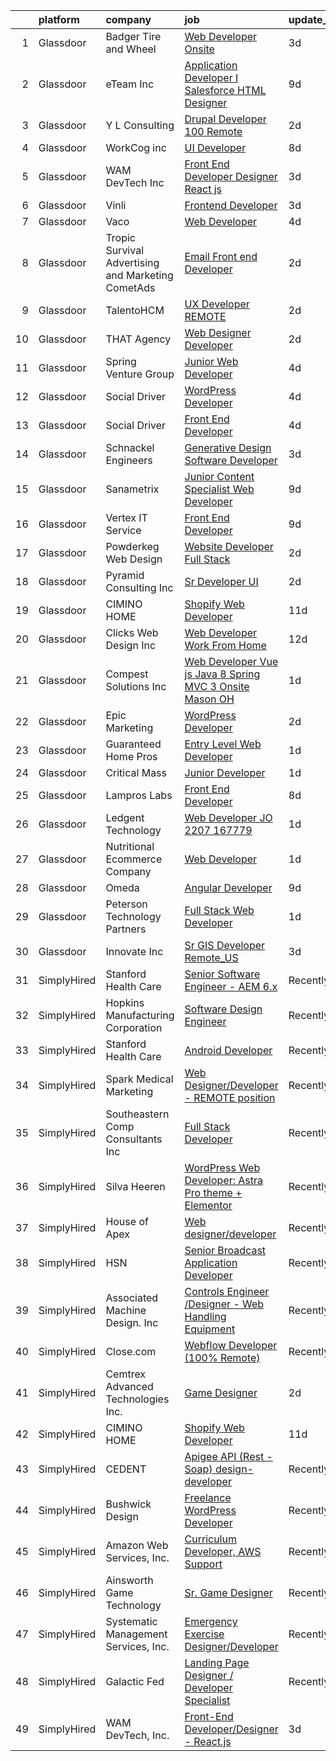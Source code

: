 

|    | platform    | company                                              | job                                                                                                                                                                                                                                                                                                                                                                                                                                                                                                                                                                                                                                                                                                                                                                                                                                                                                                                                                                                                                                                                                                                                                                                                                                                                                                                                                                                                           | update_time   | location             |
|---:|:------------|:-----------------------------------------------------|:--------------------------------------------------------------------------------------------------------------------------------------------------------------------------------------------------------------------------------------------------------------------------------------------------------------------------------------------------------------------------------------------------------------------------------------------------------------------------------------------------------------------------------------------------------------------------------------------------------------------------------------------------------------------------------------------------------------------------------------------------------------------------------------------------------------------------------------------------------------------------------------------------------------------------------------------------------------------------------------------------------------------------------------------------------------------------------------------------------------------------------------------------------------------------------------------------------------------------------------------------------------------------------------------------------------------------------------------------------------------------------------------------------------|:--------------|:---------------------|
|  1 | Glassdoor   | Badger Tire and Wheel                                | [Web Developer  Onsite ](https://www.glassdoor.com/partner/jobListing.htm?pos=115&ao=1110586&s=58&guid=00000181e6e1f29487e71bfd25a9ff68&src=GD_JOB_AD&t=SR&vt=w&ea=1&cs=1_d73f08e3&cb=1657435976653&jobListingId=1007987910289&cpc=444700D72F2ECBCE&jrtk=3-0-1g7je3slrjrp1801-1g7je3smii6j9800-598679a643a92969--6NYlbfkN0AH1BAQl_ipw3jOQrCH90jLh_96kA8B___x3WmkCKkQAD4DpYu3ZArwNNVlQXsmUaamul6wzLR-0z12cQzD8D38QfuolcBn_AeH8aljd87mHUTYVBNiMm3ZXiuFGBAnqPQxqQbHKMQ9QAtBXz2-QOgujxhdjdT75o6_p4_nTf4_tGs7ggnQKuwzw62m9FR4FgZWKbFdXnSfzFJ4t6afdhbGGBiFGQlJj2VZv1IaM20SSn61eTHdesIbX4i7D9Z2VKM3A6UYSoYFbI2yEGORtdav6PR17JGxFV_BMjkn-xkcA6-kAGlQLrL61U0WfVh7brffY5hbK60LmjHJ_bHSJqQ2o7_W2koIgnYYIMOt3djhaLUtzdvPMRjUMtgAMb6BZuX_LpBIN2u9_XB-w0xMLOEecv9-n4ehQg0FY-jI4Txfii5I5V_HuTmByvRyy4dE6AULkYNsYfgjncwEep2n_AqgYFJ_-Ie2vNqXFmQc99bAFR0_86YaLeJnH2_N6DwIpxE%3D)                                                                                                                                                                                                                                                                                                                                                                                                                                                                                                                                               | 3d            | Jackson, WI          |
|  2 | Glassdoor   | eTeam Inc                                            | [Application Developer I   Salesforce HTML Designer](https://www.glassdoor.com/partner/jobListing.htm?pos=120&ao=1110586&s=58&guid=00000181e6e1f29487e71bfd25a9ff68&src=GD_JOB_AD&t=SR&vt=w&ea=1&cs=1_a69708ad&cb=1657435976654&jobListingId=1007974017712&cpc=2CAED5C921A5F994&jrtk=3-0-1g7je3slrjrp1801-1g7je3smii6j9800-0ac519cd029dc8ae--6NYlbfkN0Dtmpfj98iB4C0jJJOWen3Era3IQfJzNZ4PFwBIKpo80E20bU78zJ3qEgsYTK5DSPxObuR75dz-WJmVnb9WruYixw7P13NTYnm-odRDmD-W5TCBgULLuqJiXymZTKGamhamsasMwHGNEWiBu3RzH-lgmjkfMQw_3ifhxbUi9fnjnsgXQvLDGHySnj5wOOCW1TwPT-RigySA8faH_HqC63vEeRvBVTynixfUQD3wfm5f7MnQKFekDDLNI0Y4dxGpeLyVAMgQjT6RZeC7oPmsZMS6-AdbWj2XtuyEQ_Qi07c7UTvpVM28vo7X72die-HebXWaGs2eePPMRs_Su7Uafr_qmXf29RmQmmLZmzv9D7RvvDg-8p9TnD06tNhVBra6CqmsSELDY2oA2kZI_QAB4klWBvpIpebFjfwPPQ_RFS1xW6Sj7HqBckZdfFzT2_gd8RNmG1D5q5BYf87Ug2aO8ru2mDGg0WUk0Dwx6Ea8pDPzNLJjOQPpSZ99pbd-SEQoDtTWHBDUQeMMqk7RLsk2Rt5m-TY9Xkeg_M4%3D)                                                                                                                                                                                                                                                                                                                                                                                                                                                                                   | 9d            | Remote               |
|  3 | Glassdoor   | Y L Consulting                                       | [Drupal Developer   100  Remote](https://www.glassdoor.com/partner/jobListing.htm?pos=117&ao=1110586&s=58&guid=00000181e6e1f29487e71bfd25a9ff68&src=GD_JOB_AD&t=SR&vt=w&ea=1&cs=1_39ac3775&cb=1657435976653&jobListingId=1007990473712&cpc=9C2286EA3771AAF6&jrtk=3-0-1g7je3slrjrp1801-1g7je3smii6j9800-e8e46bd1bae2991d--6NYlbfkN0A570iEHGn0FiNWR_fD1pExddv97b9IVM8oRVs3VShWoHWCXBDhjgPgXI0fKFiZso3KNrM76fzoQ88W3CdGmxR_DIRdXm8Fh4s0Ax_pNuXVVptCHRqX3phqZT-vUolMl72Kq27Lzy9PxDqdfbcMbJXUtPNXQoSObgt_JDhPZYnbdYva7BdYaHmFtMiBu4zC5ljFrsCWjJRpuobgivMXrraWzwdTPOQH0-iyAshy5yG-C2bYWo35EUY17audz1lyMeFboJWtGJW9kv1zIVjiCnnkrVCMazhPwFDWkUCqkjRpxk87rHFKtxyK7E2bvQqZACafUw_hgqxQxx8Kheezi-qG0pfAWyGF32Hhj_EMUr6s1wS7vPOTNN6wTaXJ_hE68qdCv2npwDx95GSs__iDfokTZL9JpBfj2LLVX-4XXimvbB6CkPAT_0f9dQ9ZE8mPO3QQ4tE3AdEPL7YZ2Zor-iUHbKDnna57JIVHQPymVFqPNTykwIOAyfBzG2l93RNCupnOJAiM8sV6niLaCjxK1Tdr)                                                                                                                                                                                                                                                                                                                                                                                                                                                                                                                     | 2d            | Austin, TX           |
|  4 | Glassdoor   | WorkCog inc                                          | [UI Developer](https://www.glassdoor.com/partner/jobListing.htm?pos=126&ao=1136043&s=58&guid=00000181e6e1f29487e71bfd25a9ff68&src=GD_JOB_AD&t=SR&vt=w&ea=1&cs=1_f59099a8&cb=1657435976654&jobListingId=1007977692091&jrtk=3-0-1g7je3slrjrp1801-1g7je3smii6j9800-0ccd85bf96070faf-)                                                                                                                                                                                                                                                                                                                                                                                                                                                                                                                                                                                                                                                                                                                                                                                                                                                                                                                                                                                                                                                                                                                            | 8d            | Remote               |
|  5 | Glassdoor   | WAM DevTech  Inc                                     | [Front End Developer Designer   React js](https://www.glassdoor.com/partner/jobListing.htm?pos=103&ao=1110586&s=58&guid=00000181e6e1f29487e71bfd25a9ff68&src=GD_JOB_AD&t=SR&vt=w&ea=1&cs=1_4a21e24e&cb=1657435976651&jobListingId=1007987269978&cpc=D2F1DE17EE1F43B9&jrtk=3-0-1g7je3slrjrp1801-1g7je3smii6j9800-ff7916af5e6bedcb--6NYlbfkN0CjqyTKdY8CRs2oHsk72m49nzTC4vIU3oLEAJqKAmf6nv2sYAIR7nx7PeCmARRTLgrPPQ6asVQ_jdTStnuELsYsbL5TN4G93_QkBU5Cc2b6XOworCIEyLbxbk49T4GmKldUv-5OxiLPVkHE_EBJ4yMuW4iRdRP8K8N6ZAAGMwLDQffgQCc37fDvlgeJ1M5dz-z9AanebebB0Hm020wRXNEZ0LOTyu-U1I0lEHkSKlQ7niXcthyACZRklMkuA12ijPnADprfUaXLPDT4Gm3EIi8tpxeBUKrDcbrsQ3ZuCK6VpD_XfZm-dEXqYBRLt3vnXq1lem0GbWpqviMHAmmLC9sz4s3GSbs3p9q5OZqO72QnYRnFk1va9t9GIqTi6iVaFIog1qdr7mUL2hoIZwmqjGSVywFnYauG2Vl2WPNCJNN3TVl7CEAJdV4JKUC3Gs6pLIhDd_69ufsEoek0_5Fcnx2zhK6oCu1Hh2wrb5hkSDv_VAlqAp40n3BRXkwv4JZUJ-QFdckjk0sVcHEaNRM-G8fa)                                                                                                                                                                                                                                                                                                                                                                                                                                                                                                            | 3d            | Remote               |
|  6 | Glassdoor   | Vinli                                                | [Frontend Developer](https://www.glassdoor.com/partner/jobListing.htm?pos=122&ao=1136043&s=58&guid=00000181e6e1f29487e71bfd25a9ff68&src=GD_JOB_AD&t=SR&vt=w&ea=1&cs=1_645b99f3&cb=1657435976654&jobListingId=1007988575439&jrtk=3-0-1g7je3slrjrp1801-1g7je3smii6j9800-0ae0723a1c0cad8c-)                                                                                                                                                                                                                                                                                                                                                                                                                                                                                                                                                                                                                                                                                                                                                                                                                                                                                                                                                                                                                                                                                                                      | 3d            | Remote               |
|  7 | Glassdoor   | Vaco                                                 | [Web Developer](https://www.glassdoor.com/partner/jobListing.htm?pos=118&ao=1110586&s=58&guid=00000181e6e1f29487e71bfd25a9ff68&src=GD_JOB_AD&t=SR&vt=w&ea=1&cs=1_76ba93de&cb=1657435976653&jobListingId=1007985064176&cpc=8795CF9063CD573D&jrtk=3-0-1g7je3slrjrp1801-1g7je3smii6j9800-a818e4feb25bc674--6NYlbfkN0D_sybMACCpf9B-677oK5j6rPldVB6BlrVvFjO_o-GJZbzuF-qh4PxErFUqfUsv_6vKV3Y3eIuD-ANNPUCQqAcwyEnD-dg55Sle6CfkWSTVwe5521gXdDx_zW_REZ-NgDVHpjM7TU7gqadoKS2-a802TA4IBpDuCacCKk9z94Q3MyWGxx5WmO73pTt1ujpu1RmkEjpXnObiMmjqQnpjkOmv-C90YposMrHbiBa-6ybfEIuSC6L0KfIUGyq57pXc-n2jWB50Td8J-5c_x3LEiJAeHWX5-45XTjEJG8TvTN-LoCMhoqRzz26QvuxYO3b5Ofsk6Ps-IaTcaXzKklUoXYq42AwodVOCSu6GxgwkDhm_MhxllwK0PIoYbsyNsl8jmgaCkj0ifqLTLEE75-5KxHDiMEMb_MRMM1HqH7KdSWGVBq5WEWsm_zeG3D6VE9YlTSEMiV_bzT1LIv5WQJQmDhRpGj31OZYvjXrlMpUwymmp0ICwNUnBvWPXLLVF1zs6-U20LP9clZo7nyyTEB8PvKI9rUTCrBSQnxQKg25QzApxkw%3D%3D)                                                                                                                                                                                                                                                                                                                                                                                                                                                                                                          | 4d            | Remote               |
|  8 | Glassdoor   | Tropic Survival Advertising and Marketing   CometAds | [Email   Front end Developer](https://www.glassdoor.com/partner/jobListing.htm?pos=105&ao=1110586&s=58&guid=00000181e6e1f29487e71bfd25a9ff68&src=GD_JOB_AD&t=SR&vt=w&ea=1&cs=1_bc8f616d&cb=1657435976651&jobListingId=1007990198755&cpc=82ABD2B5CEB98952&jrtk=3-0-1g7je3slrjrp1801-1g7je3smii6j9800-965413a30a203427--6NYlbfkN0CtfjL2VOlLw1E4uIVSucZUdrdvt2SWFEjzpOqVm-g6VxWRbrgW_o8o0IqqU49brhOYyUqgizXs7WNbPiBNYNv9mOL4p_LWG-Cky2gqiT1-d9Qaf33nubacoGxyo9zfuNj7o9cWBC_W4uGvYxcDih18nZxv_EHlhmgz73C2PXMym_q4hnLYbi8Y42_TsqcxWghEwHJRI1UD0Jx2HM5MPWX-NY17fM47tIzEhPSp4kMqnXQFYEdegVY-o5yN8AIok3ZUx8oMvUfHofA0AP7BqAC1qbTBDA3vo09rzVlGDT6ygrHDxxTjhdTzkwjxQS1o8C1wMEbfURoVwdyQRCL76C3tjrsM-icmY7plNbD0MwbDXACbsrPoU4nV9gIsKXxflfPiiPRnTR0CYhl143BaZlVsHkfX-owJn37Uc3ipfKNU73YzmqPdErmi2muC2yp3pXQEwy8jVzsAc3k3ZAkuqBszqb8MZhtOA3e5A0L4aNBuyykus3Gg08OeUviZu0WsTZs%3D)                                                                                                                                                                                                                                                                                                                                                                                                                                                                                                                                          | 2d            | Miami, FL            |
|  9 | Glassdoor   | TalentoHCM                                           | [UX Developer   REMOTE](https://www.glassdoor.com/partner/jobListing.htm?pos=121&ao=1110586&s=58&guid=00000181e6e1f29487e71bfd25a9ff68&src=GD_JOB_AD&t=SR&vt=w&ea=1&cs=1_f6a3faba&cb=1657435976654&jobListingId=1007990640377&cpc=8795CF9063CD573D&jrtk=3-0-1g7je3slrjrp1801-1g7je3smii6j9800-69e601a1d98ac21e--6NYlbfkN0C_SycDmnNWjSnOfNojf-KZh-yXpPzkmZZ6wpMZhR9zB5dLKAJ7UQnWo9NBJTHUaTPuSHqOCgApo8QdfvrvjzZn0SI-ozTqJGpGWm-40dkSe3zrAjRr0NeVOoRed2eJOzPg5ROAdxliPxET-QtF9Q93RXmpYHYavfyElHgpJ9HOeOB8uFIsQf0hj31GngLtuokN-UqSKBU0G85DFtI3-fUd53u5jrsKYQa-IefC50mUJxiYOCcSseeSio4ryLeNYbwZlkoMBWS2aanOmlo7G7C3qG7TNHofNYywHodr6Ae7a_9qpMx7tVW7SjPQB1DiSJ_1Aj1f4GY7WTFABgZ4FV2TrrpxtqPoVVghIXfNuzVo1M7a1Q58i0ObfJpQikZKKtJAKcy8qZ6bPGv-1fxgfx_nYZexq8hjJJWPdZEAsHYXRSEb01aui021ov9n4XyEh1orY9h-J6IXe7Mq6Wut7wo2uW_bmNJF3D372bfU7fJCfLDRFZc54tVDtg74Nm8K6L2oTftqetSqjl1s3cKBXixWuuNOstzGv_rMm3RLU2P5qJj0J1XpEGtHGK3_saxGT5cgbbmcv5EA3w%3D%3D)                                                                                                                                                                                                                                                                                                                                                                                                                                                                  | 2d            | Tysons Corner, VA    |
| 10 | Glassdoor   | THAT Agency                                          | [Web Designer Developer](https://www.glassdoor.com/partner/jobListing.htm?pos=107&ao=1110586&s=58&guid=00000181e6e1f29487e71bfd25a9ff68&src=GD_JOB_AD&t=SR&vt=w&ea=1&cs=1_5dae5043&cb=1657435976652&jobListingId=1007990020797&cpc=4B4B39186BDA197B&jrtk=3-0-1g7je3slrjrp1801-1g7je3smii6j9800-0c50c41ba30ab75e--6NYlbfkN0CNPXhQHeQmpFLG1zbnVry6FDwS6k36Zx3mOturxRE7VTwd-PHBCgegvK6MSUCpLPNO5VeDiSWy4Jg_X4vF36py9cvxKfHCa3YoYBIzWKw3WHI5I-J9NyizVTVDg5tcklXjn-A-4m5usbuY75GunOoLcnQEC6itfPuGb4uBUW9zcmWdS5i-3rDgLi_VQXhNEa8V6B4UVmFpumajCIhSEPX0B8B6hiaIxXMyRqlcvpgaOmnT4VUEkfBar6ISFHhyIri41JIPvrNcMtHdD6HzEpNBFKajcgX4yhTFiylSnGzQUbPmhxRGZhHRvMgLoYNcfjoiclCeF7TBAfGcRNjQdBIFzj3i4WUVBlCHyocMhiBn9dHb2EWIMRbuXdFGZ5ziql_DNfG7ejweJpinDTtmUtyMNR5S9zq1nlOE7xj4jC2a1bR-6OxyceEBJlQuaQ4SO1LAYxvBgTTUX8VASXlUUAl9zT_CMAxK5GXKOegWXKz-9VbbqvJZ_scRIgptuv7X2fc%3D)                                                                                                                                                                                                                                                                                                                                                                                                                                                                                                                                               | 2d            | West Palm Beach, FL  |
| 11 | Glassdoor   | Spring Venture Group                                 | [Junior Web Developer](https://www.glassdoor.com/partner/jobListing.htm?pos=106&ao=1110586&s=58&guid=00000181e6e1f29487e71bfd25a9ff68&src=GD_JOB_AD&t=SR&vt=w&ea=1&cs=1_90e9dd46&cb=1657435976652&jobListingId=1007985268690&cpc=8795CF9063CD573D&jrtk=3-0-1g7je3slrjrp1801-1g7je3smii6j9800-9a4c40f2bd76b41d--6NYlbfkN0AUV8ckJCZpihDIp9yWL2Ht6_QwQ25bEr4ZP34XnC9KfX8kSgy31A9Cp8T8gUsBqtPVM1xvkDojzQjfd9UW1i8ppIw6oH2EePhe9t9C72VZZla92QAENyMRH4oHcSBRbDhc-0Ak4P0IbUpWRgyFRqDw7w_3AoDdXgZaNPG1GkN09NHmrt7Br0izeRjMZw8RFnRc1xkfs2ZZz-7grniQvhLC43fJ8W7iUj8oW8dQ4aVDaOG92Dv9Zljl25zEL_q3qBw6-3HlXBnS3czq5uRo6yxqVQnvr78LzDnIeN2t20xhL4xRbYTkhiBdQvm37vLC0AgG6BE6MCDtH2TNt7FDz6JpfoObuhB1z10_CnHE5nGtYjkrWVB9SJa-SgtFP0a-yD95PM6IWY5bgAP8Skb5TqhLrz6NfBTsG2EES9Q35vsjgrMpEMkQVq1JxXAs9mS-GYfLIdPfVGwFolQYK9qqZo2uT0QuwYnhWKw6Z5rHoM-EazUnHYHQpQ94)                                                                                                                                                                                                                                                                                                                                                                                                                                                                                                                                                               | 4d            | Remote               |
| 12 | Glassdoor   | Social Driver                                        | [WordPress Developer](https://www.glassdoor.com/partner/jobListing.htm?pos=130&ao=1136043&s=58&guid=00000181e6e1f29487e71bfd25a9ff68&src=GD_JOB_AD&t=SR&vt=w&ea=1&cs=1_039b38d3&cb=1657435976654&jobListingId=1007986179728&jrtk=3-0-1g7je3slrjrp1801-1g7je3smii6j9800-1000ab6a8328cc27-)                                                                                                                                                                                                                                                                                                                                                                                                                                                                                                                                                                                                                                                                                                                                                                                                                                                                                                                                                                                                                                                                                                                     | 4d            | Chicago, IL          |
| 13 | Glassdoor   | Social Driver                                        | [Front End Developer](https://www.glassdoor.com/partner/jobListing.htm?pos=123&ao=1136043&s=58&guid=00000181e6e1f29487e71bfd25a9ff68&src=GD_JOB_AD&t=SR&vt=w&ea=1&cs=1_a06da758&cb=1657435976654&jobListingId=1007986179702&jrtk=3-0-1g7je3slrjrp1801-1g7je3smii6j9800-aef14023c3e69c6c-)                                                                                                                                                                                                                                                                                                                                                                                                                                                                                                                                                                                                                                                                                                                                                                                                                                                                                                                                                                                                                                                                                                                     | 4d            | Washington, DC       |
| 14 | Glassdoor   | Schnackel Engineers                                  | [Generative Design Software Developer](https://www.glassdoor.com/partner/jobListing.htm?pos=101&ao=1110586&s=58&guid=00000181e6e1f29487e71bfd25a9ff68&src=GD_JOB_AD&t=SR&vt=w&ea=1&cs=1_fb69ff04&cb=1657435976651&jobListingId=1007987458836&cpc=967BF0C4231BAF98&jrtk=3-0-1g7je3slrjrp1801-1g7je3smii6j9800-7e547bc3bbec425b--6NYlbfkN0BrTPNwjDoELvBVia9gkET74rNEsU_fi4RRK14NiMbuskwBmYiUl43ITcLe-zL9azDC2bpr2SCa5atbsWtVarJGFgRc_UdXsaXv9eSq5MhWIbYHXS2iNjxtl57jP_-YbQkWhoL7t-RZsYxZUoCrAWVDMEXxgRFdx9CQTy9-cnfIsIM4DpLEIpgy2J1BXSAbDoaCljkUSB26DLRcFBFbssc6BcAFSD5MZEMjXXBnE298Vw7fsmCxCGdm-UAFo0eAHA9Ic7qg3ngY-t4Q1cr0Fcq5JvChE2E1thZ8Po-0Q4ZOxX-7zMNH1Wt4DkLn8yLB6WZKZyM0HgQ0TkNQn5sERHXbktd-4_UQKHLn9NtbJFig683VE0BdLP_h-lm6vV7MZcKaAZPjuWPQbHhPfjH2WNLM1AYC9YHjJAfhNJrp54H20OfZvFo_2N2pQQh-W4HXqKPUOa1lPG6GcfnxjDDI0KZ7OkWJauIQcGNnqa8kU48-fMn9n0JV2XI-fVGI2wPv02n8ZksUUei3lg%3D%3D)                                                                                                                                                                                                                                                                                                                                                                                                                                                                                                                   | 3d            | Omaha, NE            |
| 15 | Glassdoor   | Sanametrix                                           | [Junior Content Specialist Web Developer](https://www.glassdoor.com/partner/jobListing.htm?pos=109&ao=1110586&s=58&guid=00000181e6e1f29487e71bfd25a9ff68&src=GD_JOB_AD&t=SR&vt=w&ea=1&cs=1_61b7b5ca&cb=1657435976653&jobListingId=1007973297537&cpc=2CAED5C921A5F994&jrtk=3-0-1g7je3slrjrp1801-1g7je3smii6j9800-feec02afaefe8624--6NYlbfkN0CyQKdz8_lqdlgY-c-amsQST66Z8QjChsyYA8vzcGklWI54h1yaGRml5nZ8zCgFfjIOgXqhSjZJh-skiC2lxW7_58zFCYC9iOM41XfcBEeYvAm8MLwOfNCGc_AfJgoz_-CfSctcH7JyVepqvnLvBLKN7lNiOXCdOssTUdVoJKo22ca9fUqE-emWbrCvLmsIfIk_ryk8fRsW9XvLAxGohjQHrRtoUSf0tVgQfPmAt9zA0uo9qf04FjJtovZyFiN9y7K9TktBYQLnbcL5ghKUoYlUR547JmjxiWhcBEY63v65PKZk8NU7UsJ4xQG6B5W-6zLAwwdCc5Gh4Jifiv76WUM7yLZe-vHnuef8G8Bd98Dp1xfy30Oa8GTJa7yrAutqX-yYo8xwXR6-zub1Z0LpYFo6wyzXePujfL9cl_VSvVt094EhnGtei0VuTly9tKibFTgJhA7csJUGyzsG52AHywJWgHo67OEMEDDTxVlcZBldh1AiXLLixcvJcNchYj3SINTulhGaMNbACYlb49yAHF0E)                                                                                                                                                                                                                                                                                                                                                                                                                                                                                                            | 9d            | Remote               |
| 16 | Glassdoor   | Vertex IT Service                                    | [Front End Developer](https://www.glassdoor.com/partner/jobListing.htm?pos=129&ao=1136043&s=58&guid=00000181e6e1f29487e71bfd25a9ff68&src=GD_JOB_AD&t=SR&vt=w&ea=1&cs=1_dbdf1401&cb=1657435976654&jobListingId=1007972762111&jrtk=3-0-1g7je3slrjrp1801-1g7je3smii6j9800-0351729039bb2564-)                                                                                                                                                                                                                                                                                                                                                                                                                                                                                                                                                                                                                                                                                                                                                                                                                                                                                                                                                                                                                                                                                                                     | 9d            | Remote               |
| 17 | Glassdoor   | Powderkeg Web Design                                 | [Website Developer  Full Stack ](https://www.glassdoor.com/partner/jobListing.htm?pos=113&ao=1110586&s=58&guid=00000181e6e1f29487e71bfd25a9ff68&src=GD_JOB_AD&t=SR&vt=w&ea=1&cs=1_9c7ba80d&cb=1657435976653&jobListingId=1007990474374&cpc=9C4F014304452074&jrtk=3-0-1g7je3slrjrp1801-1g7je3smii6j9800-491c2ddf3edc9590--6NYlbfkN0DLxniXb9xd09bch3T7EymxCrgj1jiT2kSu__xrmi42oF6tRRjGLgy9CZGmDIsvHBSjAa4W7v70jLAlWX-sf8Av2hmZvBbpVpskGJtN7cHrqtIjrcMrZ72Nw8cht5Phc63sdojj0ch0pUTScJacLXRSNrzUra7NTIHyWT96tyK2Nf87cVrjmU7OQGJVPIS8UBzgHunGeIw5Jpe5oiWlLaZKIiArf8tcN3zsCJ6rwUA655d0YBnzK84nUTjiduQe8N0yuWMZIBbXbf1sZonbyyYBHptTuvzjmpB6CBkM-pQgXDJV4pfTxhKWYzkz32pPCP_sAzNKPdrICWsFxE9JQ8ZSVwF5P4u4FidgJjhiuTjr2t1BSNfKtG21_vDGBHDreFCe3H3kXUwPiizkugBy8Eh791zZwsYxsO5TeQNhuGkLKU2sKTDCDNLwVaM2iged3NfzQos3C1ebrof_1KEq3jRalCVDNPpZ8IrJBHLH9kst5ha6t2fFJHQRvj9uGcuH8OnkBu3WNgCJ_w%3D%3D)                                                                                                                                                                                                                                                                                                                                                                                                                                                                                                                         | 2d            | Verona, WI           |
| 18 | Glassdoor   | Pyramid Consulting  Inc                              | [Sr  Developer   UI](https://www.glassdoor.com/partner/jobListing.htm?pos=102&ao=1110586&s=58&guid=00000181e6e1f29487e71bfd25a9ff68&src=GD_JOB_AD&t=SR&vt=w&ea=1&cs=1_d4590df5&cb=1657435976651&jobListingId=1007991038514&cpc=E8A829142AEC536E&jrtk=3-0-1g7je3slrjrp1801-1g7je3smii6j9800-154fe2817d20b591--6NYlbfkN0Bjic9BpODao-m9BEup4myv2yv9o6hanv70kCRpjMjSDcmmrD9YS-C3UVs4mRl3x9CxOJ96i5zhG8U_y5vtRhPDaIfC7WJiLxoP0sjY4rCpa67Qsm9B89Naq_58SsCGWq9K5X_bGFvBoT_Q895CYSqGnATW_JYt2IAebH8UvAXCOarKFC-MKFdYTlmGS5b9UVJACaG9Pzhs2jivVdG3a5C3mayFokEoygN_M1DR9qVqfwyvA4N_vpDY4-iV3VXgOaYuQKM80WZ9gQcEJ02EQTrS4olXJeHVITQx2T4onKtRSj1oi0QsJxzRF-Fxq83bEP7YWibOSJRwsyNp5ib-8NY8FBJrIrQ4CHCC24PYZi8Jr82w_xyRrJLCdLEGNlC0HgNnQRChxTYAaBRNzuytdBA8ryWjMyMb0DlKaNzfUh8VmgTLkFgmeM5qV7sMXS7uANOipZVN7XFMBOxI1afREQg4sPemAJw-LyOFL3CePjNC406KVek9HA6FzB7gI4w-gUNHPsHy8mWUkYjnRaeGD7CgPV_Ko3ASsa7sjoKP2Hc_A4fqnlg_BhQcIe7vchwD6WjJsQPIhy5wAf8Vm-pRieOehBLH9Fha3BckqXoX5zXayAiUp8lPsdWgUQdYl0mKmfCG2dJUjtmIPtxqVdNZpJdord9QTO8TB0PNy2ZmgdJi_nRG4wtKW_LzdKC9qmZtEKpAniRmLOQhQ02hvMMzAkHOoh1BXtP-eM3721KXxjjAbkdJjAJcm0_l_2HuZbuuuYwtOMgTrcWE_CRWxOtM5vvvgpK2_dUvJCbhSwrYmUxfaE3Si96ch7SD9luzWhRAxBdJRt8-TDMHD5i345LPDI9uLmot_LPQrwQFERu-O_uqaFtsSOfwaZ0HnF5OZoCoOrU71lCOXVbwXhjqMeKSxXi6LLFcKS8xa_CkFsZgmhjqO32joHBv0SILGje43Z8zo-MQUOSuVakDItmBaFeeGZ9sI9t6SKfflJ4VcC_5s1hBpDQwFrBGfjMdozVUPDK8B9TXnmQv8EhbkccwDU0nZibP) | 2d            | Atlanta, GA          |
| 19 | Glassdoor   | CIMINO HOME                                          | [Shopify Web Developer](https://www.glassdoor.com/partner/jobListing.htm?pos=124&ao=1136043&s=58&guid=00000181e6e1f29487e71bfd25a9ff68&src=GD_JOB_AD&t=SR&vt=w&ea=1&cs=1_c68c226f&cb=1657435976654&jobListingId=1007968748941&jrtk=3-0-1g7je3slrjrp1801-1g7je3smii6j9800-7d7689e683f735d8-)                                                                                                                                                                                                                                                                                                                                                                                                                                                                                                                                                                                                                                                                                                                                                                                                                                                                                                                                                                                                                                                                                                                   | 11d           | Remote               |
| 20 | Glassdoor   | Clicks Web Design  Inc                               | [Web Developer   Work From Home](https://www.glassdoor.com/partner/jobListing.htm?pos=111&ao=1110586&s=58&guid=00000181e6e1f29487e71bfd25a9ff68&src=GD_JOB_AD&t=SR&vt=w&ea=1&cs=1_7177afe0&cb=1657435976653&jobListingId=1007967182244&cpc=42BEC95245890617&jrtk=3-0-1g7je3slrjrp1801-1g7je3smii6j9800-c4d376596fb03812--6NYlbfkN0DICSiVkj29aSSvcuB19GTGCYjE_x3LkfUjegmgpAAg2TOktlK1azlwTDLrEenveeb4-xqaFFUpfv3ifuAkoaAVMBL4zdUlZ8Mm00FEGvz2TSEXlW4_EkNMQJX1BG1XlXTh8LRXqmcvFhfXvNRXVdHanNMuNy3yNpd02kWUGBO-H610oOBEsOjGxQ_pFJw9qm1B_vxrQI95R50UCDatmirBmGyEkpfqYeWGfU9ocDogXjHBIrKEvEXe3s81-4XQdm6rGHE_EpW7GznoZ2199f8CJThWSpE6ZVgN7utggDhsV45QsgXXWHTbVaQhDjiDvr5ujEHxANiaw0TFaUb5Rpj8BvXW9zswnRSA1zZXCA1QyFBHsRztuRbR-1cAhU0j1wtqKjGwfqsvei4BbFHICDImAry6VcLx0NtYhNSJ9eNBcdHdlO5jjWhMqMW82XYlMcBMdr6moZL8tktMbpWb84h6gw2zYf3nmfWNt6SO93ngYS8FuyLoTDiNmXOSFJb7T7k%3D)                                                                                                                                                                                                                                                                                                                                                                                                                                                                                                                                       | 12d           | Illinois             |
| 21 | Glassdoor   | Compest Solutions Inc                                | [Web Developer  Vue js  Java 8   Spring MVC 3    Onsite  Mason  OH ](https://www.glassdoor.com/partner/jobListing.htm?pos=110&ao=1110586&s=58&guid=00000181e6e1f29487e71bfd25a9ff68&src=GD_JOB_AD&t=SR&vt=w&ea=1&cs=1_085ea068&cb=1657435976653&jobListingId=1007992873546&cpc=654405A9B1E0A9F5&jrtk=3-0-1g7je3slrjrp1801-1g7je3smii6j9800-6522ef9a2aef457f--6NYlbfkN0BOgdXrkVwLTpusOZJLRYuNKkCQsHka3T-uXCdrndwTIRrLycFA0COpwkWaty6MpEHS5z9UViXw5WYtAUv4_T2K139XNNs4N-myCf6hjGMIndwM0cNmvTdBx1bx7PLNbJeyA49WMRqD2HvFfF_kxF1GZ2DfcycQY_SmME5-KoDzYhj1j5fxIJFgLE9XcUl0zO3ypQ2yPmSuF_lENf9IniZWxID_40yJzupWqZeuDAXE34BVr1nuD68euqyUrJgUQoeQaeBYoTphBTGyu8PQSYSaU55eZWQAtgp4RkwwM6WOh083xx0CN6TDjT0tiEtqIjV-F8WHXVvsbZNfqzwR3deM0K-TGxcAmd1b3ALXEZP3-rYurUv7g9wNYntMn0i4zNw1VeIGOGlhTKA7dBwbt6ElAQF8PQZqfvWvGXegZeInSXHmp1GODzX0RsWYo5sB6oCBsIHRJWbyXBey8Izhi4RzH6KVLaYIxSz3yUzrZsOZKVnN40Puh3xZXWtI2k2Ww8iGbtwPvvnQYNgeG8v7Ak-2v9a6Fdm9yUgpoMbv0HZRxQ%3D%3D)                                                                                                                                                                                                                                                                                                                                                                                                                                                     | 1d            | Mason, OH            |
| 22 | Glassdoor   | Epic Marketing                                       | [WordPress Developer](https://www.glassdoor.com/partner/jobListing.htm?pos=104&ao=1110586&s=58&guid=00000181e6e1f29487e71bfd25a9ff68&src=GD_JOB_AD&t=SR&vt=w&ea=1&cs=1_47f06753&cb=1657435976651&jobListingId=1007990384533&cpc=A8EA696C92E7776B&jrtk=3-0-1g7je3slrjrp1801-1g7je3smii6j9800-c2165f644a39ef11--6NYlbfkN0DAwgduWqBP7ymGN-lTADpinz2i-23XbRAyg5ywqS-MDSdSZv42EfqflhezEMQuQaXfIzMSsdqmgI8mM9OcZzkBf8IIpjva5MQZI0HWJWUmk_l3TfEv9NiKhmjARBiCxoCrl6v_s7ZMh1XTGBv6eHuniNprkiafJbxpjjzr1VeeC__HHcdK0v9IDvNGQnJR4PSmgHiC7qQRp2wJPQ181ttOM5lcFyVkx0eqP233l2a-vDT3CrawqsLTwINwJpqNJtdY6oqhlFPg7t8aj36umfZgpy93KdYNg59AQA3oSQLLaeTn7Gph6hsvqvI5FMek-WTsq5K20u_fKATLR_6DWClXtwS7_pzl8tyVcdlu0616dOtyAMFcnTZtkJZ52RfA8Q4IizlWJ2pzfppYkKSz_xm7TAq2FNexIAfxioC8HgCXZYNr7tGxkjo9Fa31GE5btBNblcaWk-B4qikFJsZPMBZ9HInO2wCoc67y34yYaQF9aSlaVttkU-ZBacwvJ2TrDUXe2GZ--hoVZQ%3D%3D)                                                                                                                                                                                                                                                                                                                                                                                                                                                                                                                                    | 2d            | Draper, UT           |
| 23 | Glassdoor   | Guaranteed Home Pros                                 | [Entry Level Web Developer](https://www.glassdoor.com/partner/jobListing.htm?pos=125&ao=1136043&s=58&guid=00000181e6e1f29487e71bfd25a9ff68&src=GD_JOB_AD&t=SR&vt=w&ea=1&cs=1_9413de2a&cb=1657435976654&jobListingId=1007993455281&jrtk=3-0-1g7je3slrjrp1801-1g7je3smii6j9800-b7e3a29c53e69f7f-)                                                                                                                                                                                                                                                                                                                                                                                                                                                                                                                                                                                                                                                                                                                                                                                                                                                                                                                                                                                                                                                                                                               | 1d            | Los Angeles, CA      |
| 24 | Glassdoor   | Critical Mass                                        | [Junior Developer](https://www.glassdoor.com/partner/jobListing.htm?pos=128&ao=1136043&s=58&guid=00000181e6e1f29487e71bfd25a9ff68&src=GD_JOB_AD&t=SR&vt=w&ea=1&cs=1_33949808&cb=1657435976654&jobListingId=1007993416337&jrtk=3-0-1g7je3slrjrp1801-1g7je3smii6j9800-bcef094ffd0df333-)                                                                                                                                                                                                                                                                                                                                                                                                                                                                                                                                                                                                                                                                                                                                                                                                                                                                                                                                                                                                                                                                                                                        | 1d            | Chicago, IL          |
| 25 | Glassdoor   | Lampros Labs                                         | [Front End Developer](https://www.glassdoor.com/partner/jobListing.htm?pos=127&ao=1136043&s=58&guid=00000181e6e1f29487e71bfd25a9ff68&src=GD_JOB_AD&t=SR&vt=w&ea=1&cs=1_2848b711&cb=1657435976654&jobListingId=1007976932278&jrtk=3-0-1g7je3slrjrp1801-1g7je3smii6j9800-191576a23392e9fc-)                                                                                                                                                                                                                                                                                                                                                                                                                                                                                                                                                                                                                                                                                                                                                                                                                                                                                                                                                                                                                                                                                                                     | 8d            | Remote               |
| 26 | Glassdoor   | Ledgent Technology                                   | [Web Developer  JO 2207 167779 ](https://www.glassdoor.com/partner/jobListing.htm?pos=119&ao=1110586&s=58&guid=00000181e6e1f29487e71bfd25a9ff68&src=GD_JOB_AD&t=SR&vt=w&ea=1&cs=1_c595f761&cb=1657435976654&jobListingId=1007993111190&cpc=A65DF3A704A48F9B&jrtk=3-0-1g7je3slrjrp1801-1g7je3smii6j9800-3765ce42ee788312--6NYlbfkN0BhfrGGbcblirJ0_oD-V1jJ9SBvie1turFDKTAe6KCgNxcglQf_GDNs19Mxti6n_SqlH7YW_4CCRPbbCOAZOI9MEEo37uR6RftZj2-Rz-7H-kiYN5-5LLRFDzqFvmyvDm9tv2zf6pZQQ8Ktj1Ekbig6mMtYcjFLTXdO2SvWXyYt-NhZvrry97tRq5TSeiTwiazx1xzPhxLiyHHCl-iVDAxJCkiJ_3Tu0GmAeGV8m027CajGb2OYOkoPMjNSd-BG7IAJNLrakEn-iOpWToY1YPMM9KbdOrv-LggI3UojBROJ1OX6T684rLrEex4DIkKfh3wxfrp-9w20ecbbW6E_i-a8JSuIcfRnIBskcVvAzeRgUPsdHikRZdTezUpu_LFlWEgHpOJJDH4UlFFHykvSkL-Iqrg-9BFrVofdgLtxsx_i3-r0DfgMPiPUg2wedUTf4VNBpFBz0FSxB-lOlgIV8qurFPWKIgePHEsZ3NNHOwtgQpYk1I3GX_SB2Aeejr16ZIvADuofjyPFiRx_vEYimKTSW28uAX30VMI6Z964f8Ewip83T0Oa886HTJaeix9n8s17tCY1RHiMBL82FFdw6XEVVO2x8ClFBp9Rad42AvpYCgKdakrgK5tJtbfaHrrxzw2fDRVOxMWSQw%3D%3D)                                                                                                                                                                                                                                                                                                                                                                                         | 1d            | Atlanta, GA          |
| 27 | Glassdoor   | Nutritional Ecommerce Company                        | [Web Developer](https://www.glassdoor.com/partner/jobListing.htm?pos=108&ao=1110586&s=58&guid=00000181e6e1f29487e71bfd25a9ff68&src=GD_JOB_AD&t=SR&vt=w&ea=1&cs=1_453c482a&cb=1657435976652&jobListingId=1007993228839&cpc=155EB9D5185558AF&jrtk=3-0-1g7je3slrjrp1801-1g7je3smii6j9800-904547e86ef17f56--6NYlbfkN0A4hgeKHdLyHgzaskNEvl2xXMVaueUT71iJOYpLYISQUHyZh2WxViHT5mnb-z7mFqUHRHMPQi-LuPI5uYWZkZUmTwkKExXJ1dLLVNOmb0ng8-5gi21KMHjJhUdzmOwMykP3jAnewZMiyLu9bzVAyj0jk-grpGQH3HYpPuc7fqZ9uKNM2ARV0Gun7vBE5KeVMIQ2P2aojIQRh723qtxzJydOiXSKqur3HGKQtiee6c4Ry0TZreYdPvacsHRxCPFhS6qWNM-UU7iFzKVTL3v9K0ZGDBM2QLZEg6mKninDOgMzhjVmh01j0l4_Ye9OJZ5CO9seICQq7K6mwoyKianbiMXwSUGwmgwbq1_3_-nrNLsSd3xByKT84SklHIHg77ghZa0BViAHgGQNVgixtvGG9L10TbeBFoNv3OpZo5EtFuHNlzjsFFjXPdurBjsi0vPxEvxvVdfoneI0uSSAmaBfc6eCsZB85pOlu9BMh66ACyj3y8vNIAFkcFI4WyGA4QvPtZ4%3D)                                                                                                                                                                                                                                                                                                                                                                                                                                                                                                                                                        | 1d            | Mesa, AZ             |
| 28 | Glassdoor   | Omeda                                                | [Angular Developer](https://www.glassdoor.com/partner/jobListing.htm?pos=114&ao=1110586&s=58&guid=00000181e6e1f29487e71bfd25a9ff68&src=GD_JOB_AD&t=SR&vt=w&ea=1&cs=1_4a14575e&cb=1657435976653&jobListingId=1007973231757&cpc=C5F9C09AE97B3D2F&jrtk=3-0-1g7je3slrjrp1801-1g7je3smii6j9800-e9868a580109fe26--6NYlbfkN0CsSu19yiEZraDAVLpPmfaiHc06RDwDBRCfsbordlvENtv-ICMqjs5m6ToS7gA9BgH-2chreiHzFiBn5j8j3cqLNp9sdR5RQ2V9-qcqrTi9_WyBmcIcwEIdfxPB7lLCrVMtswULjh1NciEK_dRZLOrsdTsKtdPWe3Tab8qyGVxUI0Z-rdY6823xAmP3qTgNXBxDbrTnFS4-aRqfVqCaPLgGIpjFamGmq3Q2wiMdD6WhECwiXG0W6xMJDLkwRcmpSMWuP9scU3EYNvC0dqVd7XCPOA1NfTZw9nfABbBrKc_OtRlzdsRzb3jaYsEAoVKMfdynsteXg8zo4OyP_zZpr0YtCes55e2HL4aR2U01BPd8d9SgD963mitmUYo5-b0bAsenckU2ziWDcQ1I8k6SQRSzeeXtgjoCTT1kue7fcpnr1MZ2PuV9gvVq6GU6ihMTMY78haC9IbSTy8vrBHE1vWKgNFa6e_7hP65qXp4ZWLkhCxKT1wvQ55wc9W2CnicTVUY%3D)                                                                                                                                                                                                                                                                                                                                                                                                                                                                                                                                                    | 9d            | Remote               |
| 29 | Glassdoor   | Peterson Technology Partners                         | [Full Stack Web Developer](https://www.glassdoor.com/partner/jobListing.htm?pos=116&ao=1110586&s=58&guid=00000181e6e1f29487e71bfd25a9ff68&src=GD_JOB_AD&t=SR&vt=w&ea=1&cs=1_672dda87&cb=1657435976653&jobListingId=1007993006693&cpc=1120CD366D53BFD9&jrtk=3-0-1g7je3slrjrp1801-1g7je3smii6j9800-a7ef1ffeb3c27877--6NYlbfkN0AgtsfPTMZ7iDcp1X4T-0K4CYWuscf9rvuaH0n-fMkMyKnr7WxHRcz12wTe7OJE2COclRnZbWt6zhAzXHHf_QYTEWUAZ0ANczVe1GYLzQYFwcQg4DII56UZKfC7e2smWugNXAkk_EMtfStucmN1xtv8-qaRmMNtgLqfB0g9vd6ze769UZ-HL0iQeu9ROObFsPDWiaqKfUCoyFXm4h_Sk02i68HLDsJGOOcOvrH8DtjZKhAr5WfPNKTOF6291Bd-e-SnngxvAUS9g2sPNqwu_LhUpMrZ84EQ6ClJTc8VIO2zF8OwFGmQfSlhiFbiZm02RhIzWds8Y-XxF6b9iWRH2e9ZTM_0G9PtRoQZ5NDLMdourM7yS7TMnKPN3w7zlA0jLRdj7Cfl0SgYEkH0Ldd8vFml7luNe-pjMyCPe9E92z2X9ChzscT8n0YJ1ZWsuZM3Ol4RtCvGYp96QlY8DnS0nMq5-JdICuGCnUwJov3ZmnrhwnqmCNzQmlvjIoxP0YVMrjWVfj_5Yqs-NnmzHCsDN-Rm)                                                                                                                                                                                                                                                                                                                                                                                                                                                                                                                           | 1d            | Remote               |
| 30 | Glassdoor   | Innovate  Inc                                        | [Sr  GIS Developer Remote_US](https://www.glassdoor.com/partner/jobListing.htm?pos=112&ao=1110586&s=58&guid=00000181e6e1f29487e71bfd25a9ff68&src=GD_JOB_AD&t=SR&vt=w&cs=1_8c1deb10&cb=1657435976652&jobListingId=1007988036249&cpc=07D58528F3898F33&jrtk=3-0-1g7je3slrjrp1801-1g7je3smii6j9800-30a22b573063ba5d--6NYlbfkN0AoVyl0Z5GpsU8Pgj45A4EeIowv7x5WSzAT0pLcY0odFE0teJMDGD44rqTm4NkFZ7JVNuPiORcdeu-VN09aC_1XcCKdwoPYF-eNOTnshXZgnewADpC4oSClfc-lkRIdMZD9nzm5U4y_-Lx8TSidJaD2AzvhoTRb2Qmm-gOTUGyG5m80cPFkvSz2isZMCHjxarVma1SHFQ3JSOwhUbnXczQ1R-bAwAPuuglyiIB3hxBlnMj_is5E3qhw6vRCmcyDlwYlZySR6khpby3alAjAavRTnS6kSXRxnR6JLo6rXeGgp2s8LxBEDZwgovivvzSsYpAx72_DveNZItcSuMiq3Uk9-peycxqChEDnRQ7IzV3e8QtU36ABscgD4j-AwyRlYbhUrVG5E4J9FJAA4Lf5fajbpV9o5ljoe1bf7e9uQXVuBp6TkuftmGLFfzhLZ-HEeN0tQmXBVttsG23HnFN3M13RM5qLiea_dD1dmdoOK-BQbvxEg25ziIkty2_cTeAtqKJEijWAyFGemMFcLH5uVjfUZ-U8K12SUS4FDQq6Wkd9ClkIX3ohqYF4)                                                                                                                                                                                                                                                                                                                                                                                                                                                                                             | 3d            | Remote               |
| 31 | SimplyHired | Stanford Health Care                                 | [Senior Software Engineer - AEM 6.x](https://www.simplyhired.com/job/bYiYHUkPxBtN51qc6S1kSH748r_pvR7nlMoKx3sZkfbrC-8NTKJjBw?q=design+developer)                                                                                                                                                                                                                                                                                                                                                                                                                                                                                                                                                                                                                                                                                                                                                                                                                                                                                                                                                                                                                                                                                                                                                                                                                                                               | Recently      | Palo Alto, CA        |
| 32 | SimplyHired | Hopkins Manufacturing Corporation                    | [Software Design Engineer](https://www.simplyhired.com/job/qY8slYaw9wD2ocnPC4HaJoxOS535kfd1g9te5vVup0OD4IWDFxIROg?q=design+developer)                                                                                                                                                                                                                                                                                                                                                                                                                                                                                                                                                                                                                                                                                                                                                                                                                                                                                                                                                                                                                                                                                                                                                                                                                                                                         | Recently      | Emporia, KS          |
| 33 | SimplyHired | Stanford Health Care                                 | [Android Developer](https://www.simplyhired.com/job/bixntMy0ujDioU4BjtZEEvVL_r_XDW95SQ5woSmxcbcU1YTvBsekZQ?q=design+developer)                                                                                                                                                                                                                                                                                                                                                                                                                                                                                                                                                                                                                                                                                                                                                                                                                                                                                                                                                                                                                                                                                                                                                                                                                                                                                | Recently      | Palo Alto, CA        |
| 34 | SimplyHired | Spark Medical Marketing                              | [Web Designer/Developer - REMOTE position](https://www.simplyhired.com/job/GuliR0XO_NeAtyAKDg4CEZHB3ggiKGO7WGmamSrwcPxu6vDt4drqVA?q=design+developer)                                                                                                                                                                                                                                                                                                                                                                                                                                                                                                                                                                                                                                                                                                                                                                                                                                                                                                                                                                                                                                                                                                                                                                                                                                                         | Recently      | Remote               |
| 35 | SimplyHired | Southeastern Comp Consultants Inc                    | [Full Stack Developer](https://www.simplyhired.com/job/YP1GvC7YrzQ2Nm1k5X_Vj5VH4eb-oWMpawr8Z5AUMbfoDP_2x5mNmw?q=design+developer)                                                                                                                                                                                                                                                                                                                                                                                                                                                                                                                                                                                                                                                                                                                                                                                                                                                                                                                                                                                                                                                                                                                                                                                                                                                                             | Recently      | Austin, TX           |
| 36 | SimplyHired | Silva Heeren                                         | [WordPress Web Developer: Astra Pro theme + Elementor](https://www.simplyhired.com/job/-54OAIyMvOxAVh4E3qIBmQEEuSiaP7E8B6MRrXbBf3CnCadYUWcayg?q=design+developer)                                                                                                                                                                                                                                                                                                                                                                                                                                                                                                                                                                                                                                                                                                                                                                                                                                                                                                                                                                                                                                                                                                                                                                                                                                             | Recently      | Remote               |
| 37 | SimplyHired | House of Apex                                        | [Web designer/developer](https://www.simplyhired.com/job/YJueoD5bSXOr60QHhlpMxkxCVIr8bGAKaywTp0qLcD4mgYU0ZELf7Q?q=design+developer)                                                                                                                                                                                                                                                                                                                                                                                                                                                                                                                                                                                                                                                                                                                                                                                                                                                                                                                                                                                                                                                                                                                                                                                                                                                                           | Recently      | Remote               |
| 38 | SimplyHired | HSN                                                  | [Senior Broadcast Application Developer](https://www.simplyhired.com/job/l5Iont4S6BsiyCZ7wcL0mjV7SCryH52Fi524bwGJ3Wwd1j8D_8Om8Q?q=design+developer)                                                                                                                                                                                                                                                                                                                                                                                                                                                                                                                                                                                                                                                                                                                                                                                                                                                                                                                                                                                                                                                                                                                                                                                                                                                           | Recently      | Saint Petersburg, FL |
| 39 | SimplyHired | Associated Machine Design. Inc                       | [Controls Engineer /Designer - Web Handling Equipment](https://www.simplyhired.com/job/iK0kyM3IlVtiPO41wje1x2-evlu3rt5ztJr6E_2pjcvfffQPX3zl5g?q=design+developer)                                                                                                                                                                                                                                                                                                                                                                                                                                                                                                                                                                                                                                                                                                                                                                                                                                                                                                                                                                                                                                                                                                                                                                                                                                             | Recently      | Green Bay, WI        |
| 40 | SimplyHired | Close.com                                            | [Webflow Developer (100% Remote)](https://www.simplyhired.com/job/9mB10Yu9fFGtMnwIqcrYtaJxUjBw6q4fAEncDG2M3NLxt8JCgr0_QA?q=design+developer)                                                                                                                                                                                                                                                                                                                                                                                                                                                                                                                                                                                                                                                                                                                                                                                                                                                                                                                                                                                                                                                                                                                                                                                                                                                                  | Recently      | Remote               |
| 41 | SimplyHired | Cemtrex Advanced Technologies Inc.                   | [Game Designer](https://www.simplyhired.com/job/A_mCwWZgcWP4R_Ga0th9ZG4uUsSplzy1ZaYS3U9hcW-RUAwIaZAaXw?q=design+developer)                                                                                                                                                                                                                                                                                                                                                                                                                                                                                                                                                                                                                                                                                                                                                                                                                                                                                                                                                                                                                                                                                                                                                                                                                                                                                    | 2d            | Remote               |
| 42 | SimplyHired | CIMINO HOME                                          | [Shopify Web Developer](https://www.simplyhired.com/job/rs9ntpSDY3waHgdxfe8xMNomoEnjqmcFWQ-EHTda3HujS1i2Nk0GKw?q=design+developer)                                                                                                                                                                                                                                                                                                                                                                                                                                                                                                                                                                                                                                                                                                                                                                                                                                                                                                                                                                                                                                                                                                                                                                                                                                                                            | 11d           | Remote               |
| 43 | SimplyHired | CEDENT                                               | [Apigee API (Rest -Soap) design-developer](https://www.simplyhired.com/job/1PlP0mnGhX7nQ5caSk6HsDRM6r_uN7sBZA4iNy6keeMAy3S55AWhkA?q=design+developer)                                                                                                                                                                                                                                                                                                                                                                                                                                                                                                                                                                                                                                                                                                                                                                                                                                                                                                                                                                                                                                                                                                                                                                                                                                                         | Recently      | Phoenix, AZ          |
| 44 | SimplyHired | Bushwick Design                                      | [Freelance WordPress Developer](https://www.simplyhired.com/job/cT9tazAs1RJDKybQmBhxG0cez39wk9YtXMULvuD1Jh9iVS3-uLQ0sA?q=design+developer)                                                                                                                                                                                                                                                                                                                                                                                                                                                                                                                                                                                                                                                                                                                                                                                                                                                                                                                                                                                                                                                                                                                                                                                                                                                                    | Recently      | Remote               |
| 45 | SimplyHired | Amazon Web Services, Inc.                            | [Curriculum Developer, AWS Support](https://www.simplyhired.com/job/HK8u_W1s0Qj0XDr9nNnkhPX9sMTG6alrgg3-o7yRflu5mLBMl-pugg?q=design+developer)                                                                                                                                                                                                                                                                                                                                                                                                                                                                                                                                                                                                                                                                                                                                                                                                                                                                                                                                                                                                                                                                                                                                                                                                                                                                | Recently      | Remote               |
| 46 | SimplyHired | Ainsworth Game Technology                            | [Sr. Game Designer](https://www.simplyhired.com/job/rUJzNbGT_tFpObMMK1Z4cfAMxoI8aRS5lMyvNx570tr9ytBuN98kwQ?q=design+developer)                                                                                                                                                                                                                                                                                                                                                                                                                                                                                                                                                                                                                                                                                                                                                                                                                                                                                                                                                                                                                                                                                                                                                                                                                                                                                | Recently      | Las Vegas, NV        |
| 47 | SimplyHired | Systematic Management Services, Inc.                 | [Emergency Exercise Designer/Developer](https://www.simplyhired.com/job/K67Q598TGt6apYi50JKCrunnHOEkdFTM_OXtSucrngj-Oxxr_9INgQ?q=design+developer)                                                                                                                                                                                                                                                                                                                                                                                                                                                                                                                                                                                                                                                                                                                                                                                                                                                                                                                                                                                                                                                                                                                                                                                                                                                            | Recently      | Washington, DC       |
| 48 | SimplyHired | Galactic Fed                                         | [Landing Page Designer / Developer Specialist](https://www.simplyhired.com/job/SxpXe-KvDk7LkuSiRKUivpfS4inI_OeLZUC3pFqxq5cB6C9YqgXU6w?q=design+developer)                                                                                                                                                                                                                                                                                                                                                                                                                                                                                                                                                                                                                                                                                                                                                                                                                                                                                                                                                                                                                                                                                                                                                                                                                                                     | Recently      | Remote               |
| 49 | SimplyHired | WAM DevTech, Inc.                                    | [Front-End Developer/Designer - React.js](https://www.simplyhired.com/job/aaLRMDx0ef-N0D3H4GWCTtdWHlcrrYxpYk4W07qdLxa4v7jVY1x8cQ?q=design+developer)                                                                                                                                                                                                                                                                                                                                                                                                                                                                                                                                                                                                                                                                                                                                                                                                                                                                                                                                                                                                                                                                                                                                                                                                                                                          | 3d            | Remote               |
